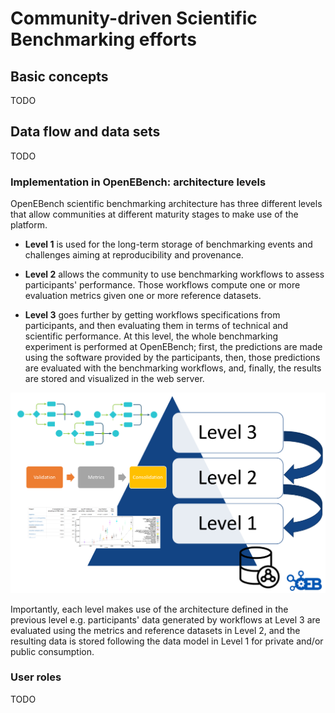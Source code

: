 # Community-driven Scientific Benchmarking efforts

## Basic concepts

TODO

## Data flow and data sets

TODO

### Implementation in OpenEBench: architecture levels

OpenEBench scientific benchmarking architecture has three different levels that allow communities at different maturity stages to make use of the platform.

-   **Level 1** is used for the long-term storage of benchmarking events and challenges aiming at reproducibility and provenance.

-   **Level 2** allows the community to use benchmarking workflows to assess participants' performance. Those workflows compute one or more evaluation metrics given one or more reference datasets.

-   **Level 3** goes further by getting workflows specifications from participants, and then evaluating them in terms of technical and scientific performance. At this level, the whole benchmarking experiment is performed at OpenEBench; first, the predictions are made using the software provided by the participants, then, those predictions are evaluated with the benchmarking workflows, and, finally, the results are stored and visualized in the web server.

![1](../media/image5.png)

Importantly, each level makes use of the architecture defined in the previous level e.g. participants' data generated by workflows at Level 3
are evaluated using the metrics and reference datasets in Level 2, and the resulting data is stored following the data model in Level 1 for private and/or public consumption.

### User roles

TODO
